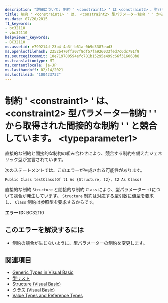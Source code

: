 ```yaml
---
description: "詳細について: 制約 ' <constraint1> ' は <constraint2> 、型パラメーター制約 ' ' から取得された間接的な制約 ' ' と競合しています。 <typeparameter1>"
title: 制約 ' <constraint1> ' は、 <constraint2> 型パラメーター制約 ' ' から取得された間接的な制約 ' ' と競合しています。 <typeparameter1>
ms.date: 07/20/2015
f1_keywords:
- bc32110
- vbc32110
helpviewer_keywords:
- BC32110
ms.assetid: e799214d-23b4-4a3f-b61a-0b9d3387ead3
ms.openlocfilehash: 2352b470ffa07f8df57fa926033fed7c6dc791f9
ms.sourcegitcommit: 10e719780594efc781b15295e499c66f316068b8
ms.translationtype: MT
ms.contentlocale: ja-JP
ms.lasthandoff: 02/14/2021
ms.locfileid: "100423732"
---
```

# <a name="constraint-constraint1-conflicts-with-the-indirect-constraint-constraint2-obtained-from-the-type-parameter-constraint-typeparameter1"></a>制約 ' \<constraint1> ' は、 \<constraint2> 型パラメーター制約 ' ' から取得された間接的な制約 ' ' と競合しています。 \<typeparameter1>

直接的な制約と間接的な制約の組み合わせにより、競合する制約を備えたジェネリック型が宣言されています。  
  
 次のステートメントでは、このエラーが生成される可能性があります。  
  
 `Public Class testClass(Of t1 As {Structure, t2}, t2 As Class)`  
  
 直接的な制約 `Structure` と間接的な制約 `Class` により、型パラメーター `t1`について競合が発生しています。 `Structure` 制約は対応する型引数に値型を要求し、 `Class` 制約は参照型を要求するからです。  
  
 **エラー ID:** BC32110  
  
## <a name="to-correct-this-error"></a>このエラーを解決するには  
  
- 制約の競合が生じないように、型パラメーターの制約を変更します。  
  
## <a name="see-also"></a>関連項目

- [Generic Types in Visual Basic](../programming-guide/language-features/data-types/generic-types.md)
- [型リスト](../language-reference/statements/type-list.md)
- [Structure (Visual Basic)](../language-reference/statements/structure-statement.md)
- [クラス (Visual Basic)](../language-reference/statements/class-statement.md)
- [Value Types and Reference Types](../programming-guide/language-features/data-types/value-types-and-reference-types.md)
